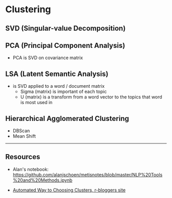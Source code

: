 # Clustering

## SVD (Singular-value Decomposition)

## PCA (Principal Component Analysis)
- PCA is SVD on covariance matrix

## LSA (Latent Semantic Analysis)
- is SVD applied to a word / document matrix
  * Sigma (matrix) is important of each topic
  * U (matrix) is a transform from a word vector to the topics that word is most used in

## Hierarchical Agglomerated Clustering
* DBScan
* Mean Shift

---

## Resources

- Alan's notebook:  https://github.com/alanjschoen/metisnotes/blob/master/NLP%20Tools%20and%20Methods.ipynb

- [Automated Way to Choosing Clusters, r-bloggers site](https://www.r-bloggers.com/counting-clusters/)
